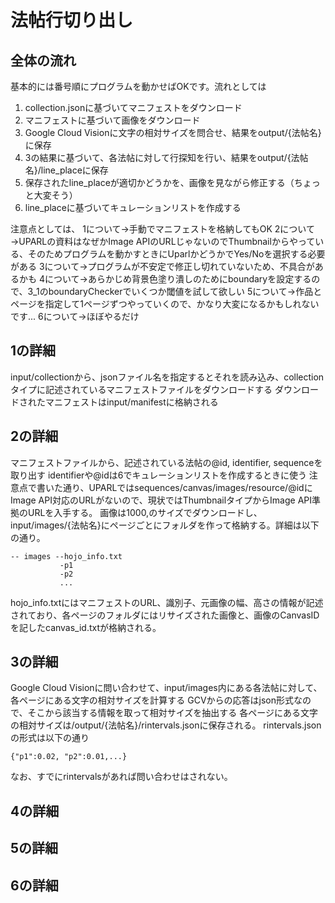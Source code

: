 # 法帖行切り出し

## 全体の流れ

基本的には番号順にプログラムを動かせばOKです。流れとしては

1. collection.jsonに基づいてマニフェストをダウンロード
2. マニフェストに基づいて画像をダウンロード
3. Google Cloud Visionに文字の相対サイズを問合せ、結果をoutput/{法帖名}に保存
4. 3の結果に基づいて、各法帖に対して行探知を行い、結果をoutput/{法帖名}/line_placeに保存
5. 保存されたline_placeが適切かどうかを、画像を見ながら修正する（ちょっと大変そう）
6. line_placeに基づいてキュレーションリストを作成する

注意点としては、
1について→手動でマニフェストを格納してもOK
2について→UPARLの資料はなぜかImage APIのURLじゃないのでThumbnailからやっている、そのためプログラムを動かすときにUparlかどうかでYes/Noを選択する必要がある
3について→プログラムが不安定で修正し切れていないため、不具合があるかも
4について→あらかじめ背景色塗り潰しのためにboundaryを設定するので、3_1のboundaryCheckerでいくつか閾値を試して欲しい
5について→作品とページを指定して1ページずつやっていくので、かなり大変になるかもしれないです...
6について→ほぼやるだけ

## 1の詳細

input/collectionから、jsonファイル名を指定するとそれを読み込み、collectionタイプに記述されているマニフェストファイルをダウンロードする
ダウンロードされたマニフェストはinput/manifestに格納される

## 2の詳細

マニフェストファイルから、記述されている法帖の@id, identifier, sequenceを取り出す
identifierや@idは6でキュレーションリストを作成するときに使う
注意点で書いた通り、UPARLではsequences/canvas/images/resource/@idにImage API対応のURLがないので、現状ではThumbnailタイプからImage API準拠のURLを入手する。
画像は1000,のサイズでダウンロードし、input/images/{法帖名}にページごとにフォルダを作って格納する。詳細は以下の通り。
```
-- images --hojo_info.txt
           -p1
           -p2
           ...
```
hojo_info.txtにはマニフェストのURL、識別子、元画像の幅、高さの情報が記述されており、各ページのフォルダにはリサイズされた画像と、画像のCanvasIDを記したcanvas_id.txtが格納される。

## 3の詳細

Google Cloud Visionに問い合わせて、input/images内にある各法帖に対して、各ページにある文字の相対サイズを計算する
GCVからの応答はjson形式なので、そこから該当する情報を取って相対サイズを抽出する
各ページにある文字の相対サイズは/output/{法帖名}/rintervals.jsonに保存される。
rintervals.jsonの形式は以下の通り
```
{"p1":0.02, "p2":0.01,...}
```
なお、すでにrintervalsがあれば問い合わせはされない。

## 4の詳細


## 5の詳細


## 6の詳細

